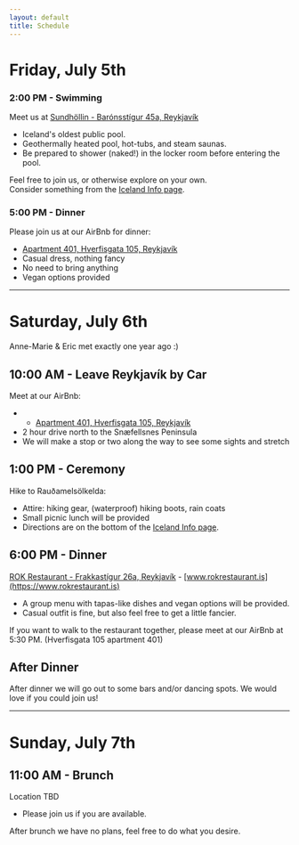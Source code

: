 ```yaml
---
layout: default
title: Schedule
---
```

# Friday, July 5th

### 2:00 PM - Swimming

Meet us at [Sundhöllin - Barónsstígur 45a, Reykjavík](https://goo.gl/maps/kVZVGgNEr5Q2)
* Iceland's oldest public pool.
* Geothermally heated pool, hot-tubs, and steam saunas.
* Be prepared to shower (naked!) in the locker room before entering the pool.

Feel free to join us, or otherwise explore on your own.  
Consider something from the [Iceland Info page](https://rltvty.github.io/olkelda/icelandinfo.html).

### 5:00 PM - Dinner

Please join us at our AirBnb for dinner:
* [Apartment 401, Hverfisgata 105, Reykjavík](https://goo.gl/maps/XRSJt8agZ1s)
* Casual dress, nothing fancy
* No need to bring anything
* Vegan options provided

---
# Saturday, July 6th

Anne-Marie & Eric met exactly one year ago :)

## 10:00 AM - Leave Reykjavík by Car 
Meet at our AirBnb:
* * [Apartment 401, Hverfisgata 105, Reykjavík](https://goo.gl/maps/XRSJt8agZ1s)
* 2 hour drive north to the Snæfellsnes Peninsula
* We will make a stop or two along the way to see some sights and stretch

## 1:00 PM - Ceremony
Hike to Rauðamelsölkelda:
* Attire: hiking gear, (waterproof) hiking boots, rain coats
* Small picnic lunch will be provided
* Directions are on the bottom of the [Iceland Info page](https://rltvty.github.io/olkelda/icelandinfo.html).

## 6:00 PM - Dinner
[ROK Restaurant - Frakkastígur 26a, Reykjavík](https://goo.gl/maps/AWnTpAxM1zn) - [www.rokrestaurant.is](https://www.rokrestaurant.is)
* A group menu with tapas-like dishes and vegan options will be provided.
* Casual outfit is fine, but also feel free to get a little fancier.

If you want to walk to the restaurant together, please meet at our AirBnb at 5:30 PM.  (Hverfisgata 105 apartment 401)

## After Dinner
After dinner we will go out to some bars and/or dancing spots. We would love if you could join us!

---
# Sunday, July 7th

## 11:00 AM - Brunch
Location TBD
* Please join us if you are available.

After brunch we have no plans, feel free to do what you desire. 
